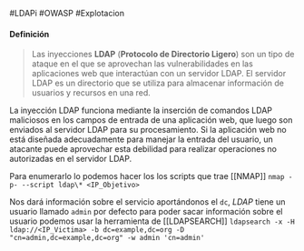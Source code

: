 #LDAPi #OWASP #Explotacion 

#### Definición
>Las inyecciones **LDAP** (**Protocolo de Directorio Ligero**) son un tipo de ataque en el que se aprovechan las vulnerabilidades en las aplicaciones web que interactúan con un servidor LDAP. El servidor LDAP es un directorio que se utiliza para almacenar información de usuarios y recursos en una red.
>
  La inyección LDAP funciona mediante la inserción de comandos LDAP maliciosos en los campos de entrada de una aplicación web, que luego son enviados al servidor LDAP para su procesamiento. Si la aplicación web no está diseñada adecuadamente para manejar la entrada del usuario, un atacante puede aprovechar esta debilidad para realizar operaciones no autorizadas en el servidor LDAP.

Para enumerarlo lo podemos hacer los los scripts que trae [[NMAP]]
`nmap -p- --script ldap\* <IP_Objetivo>  `

Nos dará información sobre el servicio aportándonos el `dc`, *LDAP* tiene un usuario llamado `admin` por defecto para poder sacar información sobre el usuario podemos usar la herramienta de [[LDAPSEARCH]]
`ldapsearch -x -H ldap://<IP_Victima> -b dc=example,dc=org -D "cn=admin,dc=example,dc=org" -w admin 'cn=admin'`